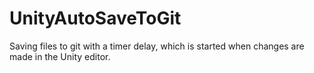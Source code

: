 # UnityAutoSaveToGit
Saving files to git with a timer delay, which is started when changes are made in the Unity editor.

